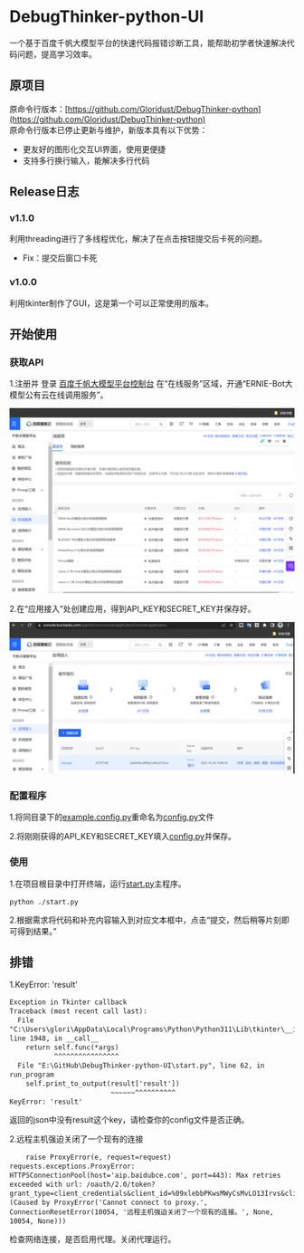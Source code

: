 # DebugThinker-python-UI

一个基于百度千帆大模型平台的快速代码报错诊断工具，能帮助初学者快速解决代码问题，提高学习效率。

## 原项目

原命令行版本：[https://github.com/Gloridust/DebugThinker-python](https://github.com/Gloridust/DebugThinker-python)  
原命令行版本已停止更新与维护，新版本具有以下优势：

- 更友好的图形化交互UI界面，使用更便捷
- 支持多行换行输入，能解决多行代码

## Release日志

### v1.1.0

利用threading进行了多线程优化，解决了在点击按钮提交后卡死的问题。

- Fix：提交后窗口卡死

### v1.0.0

利用tkinter制作了GUI，这是第一个可以正常使用的版本。

## 开始使用

### 获取API

1.注册并 登录 [百度千帆大模型平台控制台](https://console.bce.baidu.com/qianfan/ais/console/onlineService) 在“在线服务”区域，开通“ERNIE-Bot大模型公有云在线调用服务”。

![img1](./src/img/1.png)

2.在“应用接入”处创建应用，得到API_KEY和SECRET_KEY并保存好。

![img2](./src/img/2.png)

### 配置程序

1.将同目录下的[example.config.py](./example.config.py)重命名为[config.py](./config.py)文件

2.将刚刚获得的API_KEY和SECRET_KEY填入[config.py](./config.py)并保存。

### 使用

1.在项目根目录中打开终端，运行[start.py](./start.py)主程序。

```
python ./start.py
```

2.根据需求将代码和补充内容输入到对应文本框中，点击“提交，然后稍等片刻即可得到结果。”

## 排错

1.KeyError: 'result'

```
Exception in Tkinter callback
Traceback (most recent call last):
  File "C:\Users\glori\AppData\Local\Programs\Python\Python311\Lib\tkinter\__init__.py", line 1948, in __call__
    return self.func(*args)
           ^^^^^^^^^^^^^^^^
  File "E:\GitHub\DebugThinker-python-UI\start.py", line 62, in run_program
    self.print_to_output(result['result'])
                         ~~~~~~^^^^^^^^^^
KeyError: 'result'
```

返回的json中没有result这个key，请检查你的config文件是否正确。

2.远程主机强迫关闭了一个现有的连接

```
    raise ProxyError(e, request=request)
requests.exceptions.ProxyError: HTTPSConnectionPool(host='aip.baidubce.com', port=443): Max retries exceeded with url: /oauth/2.0/token?grant_type=client_credentials&client_id=%09xlebbPKwsMWyCsMvLO13Irvs&client_secret=OaTeLIwkmX3IiQUGRaAydTGYW5A5SC35 (Caused by ProxyError('Cannot connect to proxy.', ConnectionResetError(10054, '远程主机强迫关闭了一个现有的连接。', None, 10054, None)))
```

检查网络连接，是否启用代理。关闭代理运行。
